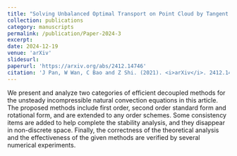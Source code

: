 ```yaml
---
title: "Solving Unbalanced Optimal Transport on Point Cloud by Tangent Radial Basis Function Method"
collection: publications
category: manuscripts
permalink: /publication/Paper-2024-3
excerpt: 
date: 2024-12-19
venue: 'arXiv'
slidesurl: 
paperurl: 'https://arxiv.org/abs/2412.14746'
citation: 'J Pan, W Wan, C Bao and Z Shi. (2021). <i>arXiv</i>. 2412.14746.'
---
```


We present and analyze two categories of efficient decoupled methods for the unsteady incompressible natural convection equations in this article.
The proposed methods include first order, second order standard form and rotational form, and are extended to any order schemes.
Some consistency items are added to help complete the stability analysis, and they disappear in non-discrete space.
Finally, the correctness of the theoretical analysis and the effectiveness of the given methods are verified by several numerical experiments.

